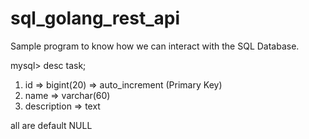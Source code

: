 # sql_golang_rest_api

Sample program to know how we can interact with the SQL Database. 


mysql> desc task;

1) id  => bigint(20) => auto_increment (Primary Key)
2) name => varchar(60)
3) description => text

all are default NULL
